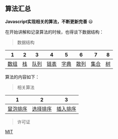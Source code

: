 ## 算法汇总

**Javascript实现相关的算法，不断更新完善** :smiley:

在开始讲解和记录算法的时候，也得谈下数据结构：

> 数据结构

|1|2|3|4|5|6|7|8|
|:-:|:-:|:-:|:-:|:-:|:-:|:-:|:-:|
|[数组](./src/array/)|[栈](./src/stack/)|[队列](./src/queue/)|[链表](./src/linked_list/)|[字典](./src/dictionary/)|[散列](./src/hash/)|[集合](./src/set/)|[树](./src/tree/)|

算法的内容如下：

> 相关算法

|1|2|3|
|:-:|:-:|:-:|
|[冒泡排序](./src/bubble_sort/)|[选择排序](./src/selection_sort/)|[插入排序](./src/insertion_sort/)|

> 许可证

[MIT](./LICENSE)

